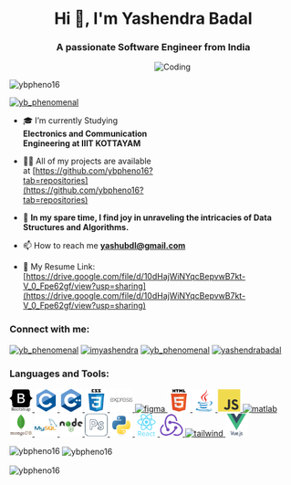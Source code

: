 
<h1 align="center">Hi 👋, I'm Yashendra Badal</h1>
<h3 align="center">A passionate Software Engineer from India</h3>
<img align="right" alt="Coding" height="250" width="250" src="https://raw.githubusercontent.com/TheDudeThatCode/TheDudeThatCode/master/Assets/Developer.gif"> </br>

<p align="left"> <img src="https://komarev.com/ghpvc/?username=ybpheno16&label=Profile%20views&color=0e75b6&style=flat" alt="ybpheno16" /> </p>

<p align="left"> <a href="https://twitter.com/yb_phenomenal" target="blank"><img src="https://img.shields.io/twitter/follow/yb_phenomenal?logo=twitter&style=for-the-badge" alt="yb_phenomenal" /></a> </p>

- 🎓 I’m currently Studying **Electronics and Communication Engineering at IIIT KOTTAYAM**

- 👨‍💻 All of my projects are available at [https://github.com/ybpheno16?tab=repositories](https://github.com/ybpheno16?tab=repositories)

- 💬 **In my spare time, I find joy in unraveling the intricacies of Data Structures and Algorithms.**

- 📫 How to reach me **yashubdl@gmail.com**

- 📄 My Resume Link: [https://drive.google.com/file/d/10dHajWiNYqcBepvwB7kt-V_0_Fpe62gf/view?usp=sharing](https://drive.google.com/file/d/10dHajWiNYqcBepvwB7kt-V_0_Fpe62gf/view?usp=sharing)

<h3 align="left">Connect with me:</h3>
<p align="left">
<a href="https://twitter.com/yb_phenomenal" target="blank"><img align="center" src="https://raw.githubusercontent.com/rahuldkjain/github-profile-readme-generator/master/src/images/icons/Social/twitter.svg" alt="yb_phenomenal" height="30" width="40" /></a>
<a href="https://linkedin.com/in/imyashendra" target="blank"><img align="center" src="https://raw.githubusercontent.com/rahuldkjain/github-profile-readme-generator/master/src/images/icons/Social/linked-in-alt.svg" alt="imyashendra" height="30" width="40" /></a>
<a href="https://instagram.com/yb_phenomenal" target="blank"><img align="center" src="https://raw.githubusercontent.com/rahuldkjain/github-profile-readme-generator/master/src/images/icons/Social/instagram.svg" alt="yb_phenomenal" height="30" width="40" /></a>
<a href="https://www.leetcode.com/yashendrabadal" target="blank"><img align="center" src="https://raw.githubusercontent.com/rahuldkjain/github-profile-readme-generator/master/src/images/icons/Social/leet-code.svg" alt="yashendrabadal" height="30" width="40" /></a>
</p>

<h3 align="left">Languages and Tools:</h3>
<p align="left"> <a href="https://getbootstrap.com" target="_blank" rel="noreferrer"> <img src="https://raw.githubusercontent.com/devicons/devicon/master/icons/bootstrap/bootstrap-plain-wordmark.svg" alt="bootstrap" width="40" height="40"/> </a> <a href="https://www.cprogramming.com/" target="_blank" rel="noreferrer"> <img src="https://raw.githubusercontent.com/devicons/devicon/master/icons/c/c-original.svg" alt="c" width="40" height="40"/> </a> <a href="https://www.w3schools.com/cpp/" target="_blank" rel="noreferrer"> <img src="https://raw.githubusercontent.com/devicons/devicon/master/icons/cplusplus/cplusplus-original.svg" alt="cplusplus" width="40" height="40"/> </a> <a href="https://www.w3schools.com/css/" target="_blank" rel="noreferrer"> <img src="https://raw.githubusercontent.com/devicons/devicon/master/icons/css3/css3-original-wordmark.svg" alt="css3" width="40" height="40"/> </a> <a href="https://expressjs.com" target="_blank" rel="noreferrer"> <img src="https://raw.githubusercontent.com/devicons/devicon/master/icons/express/express-original-wordmark.svg" alt="express" width="40" height="40"/> </a> <a href="https://www.figma.com/" target="_blank" rel="noreferrer"> <img src="https://www.vectorlogo.zone/logos/figma/figma-icon.svg" alt="figma" width="40" height="40"/> </a> <a href="https://www.w3.org/html/" target="_blank" rel="noreferrer"> <img src="https://raw.githubusercontent.com/devicons/devicon/master/icons/html5/html5-original-wordmark.svg" alt="html5" width="40" height="40"/> </a> <a href="https://www.java.com" target="_blank" rel="noreferrer"> <img src="https://raw.githubusercontent.com/devicons/devicon/master/icons/java/java-original.svg" alt="java" width="40" height="40"/> </a> <a href="https://developer.mozilla.org/en-US/docs/Web/JavaScript" target="_blank" rel="noreferrer"> <img src="https://raw.githubusercontent.com/devicons/devicon/master/icons/javascript/javascript-original.svg" alt="javascript" width="40" height="40"/> </a> <a href="https://www.mathworks.com/" target="_blank" rel="noreferrer"> <img src="https://upload.wikimedia.org/wikipedia/commons/2/21/Matlab_Logo.png" alt="matlab" width="40" height="40"/> </a> <a href="https://www.mongodb.com/" target="_blank" rel="noreferrer"> <img src="https://raw.githubusercontent.com/devicons/devicon/master/icons/mongodb/mongodb-original-wordmark.svg" alt="mongodb" width="40" height="40"/> </a> <a href="https://www.mysql.com/" target="_blank" rel="noreferrer"> <img src="https://raw.githubusercontent.com/devicons/devicon/master/icons/mysql/mysql-original-wordmark.svg" alt="mysql" width="40" height="40"/> </a> <a href="https://nodejs.org" target="_blank" rel="noreferrer"> <img src="https://raw.githubusercontent.com/devicons/devicon/master/icons/nodejs/nodejs-original-wordmark.svg" alt="nodejs" width="40" height="40"/> </a> <a href="https://www.photoshop.com/en" target="_blank" rel="noreferrer"> <img src="https://raw.githubusercontent.com/devicons/devicon/master/icons/photoshop/photoshop-line.svg" alt="photoshop" width="40" height="40"/> </a> <a href="https://www.python.org" target="_blank" rel="noreferrer"> <img src="https://raw.githubusercontent.com/devicons/devicon/master/icons/python/python-original.svg" alt="python" width="40" height="40"/> </a> <a href="https://reactjs.org/" target="_blank" rel="noreferrer"> <img src="https://raw.githubusercontent.com/devicons/devicon/master/icons/react/react-original-wordmark.svg" alt="react" width="40" height="40"/> </a> <a href="https://redux.js.org" target="_blank" rel="noreferrer"> <img src="https://raw.githubusercontent.com/devicons/devicon/master/icons/redux/redux-original.svg" alt="redux" width="40" height="40"/> </a> <a href="https://tailwindcss.com/" target="_blank" rel="noreferrer"> <img src="https://www.vectorlogo.zone/logos/tailwindcss/tailwindcss-icon.svg" alt="tailwind" width="40" height="40"/> </a> <a href="https://vuejs.org/" target="_blank" rel="noreferrer"> <img src="https://raw.githubusercontent.com/devicons/devicon/master/icons/vuejs/vuejs-original-wordmark.svg" alt="vuejs" width="40" height="40"/> </a> </p>

<p><img align="left" src="https://github-readme-stats.vercel.app/api/top-langs?username=ybpheno16&show_icons=true&locale=en&layout=compact" alt="ybpheno16" /></p>

<p>&nbsp;<img align="center" src="https://github-readme-stats.vercel.app/api?username=ybpheno16&show_icons=true&locale=en" alt="ybpheno16" /></p>

<p><img align="center" src="https://github-readme-streak-stats.herokuapp.com/?user=ybpheno16&" alt="ybpheno16" /></p>


